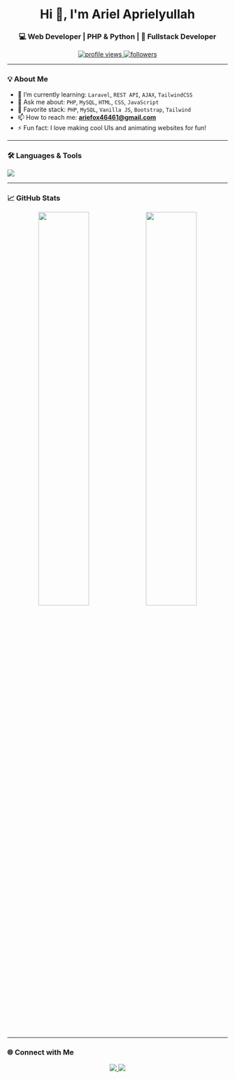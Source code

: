 <h1 align="center">Hi 👋, I'm Ariel Aprielyullah</h1>
<h3 align="center">💻 Web Developer | PHP & Python  | 📱 Fullstack Developer</h3>

<p align="center">
  <a href="https://github.com/lemzhr">
    <img src="https://komarev.com/ghpvc/?username=lemzhr&label=Profile%20views&color=0e75b6&style=flat" alt="profile views"/>
  </a>
  <a href="https://github.com/lemzhr?tab=followers">
    <img src="https://img.shields.io/github/followers/lemzhr?label=Followers&style=social" alt="followers"/>
  </a>
</p>

---

### 💡 About Me
- 🌱 I’m currently learning: `Laravel`, `REST API`, `AJAX`, `TailwindCSS`
- 💬 Ask me about: `PHP`, `MySQL`, `HTML`, `CSS`, `JavaScript`
- 🧠 Favorite stack: `PHP`, `MySQL`, `Vanilla JS`, `Bootstrap`, `Tailwind`
- 📫 How to reach me: **ariefox46461@gmail.com**
- ⚡ Fun fact: I love making cool UIs and animating websites for fun!

---

### 🛠️ Languages & Tools
<p>
  <img src="https://skillicons.dev/icons?i=php,mysql,html,css,js,bootstrap,tailwind,vscode,github" />
</p>

---

### 📈 GitHub Stats
<p align="center">
  <img width="48%" src="https://github-readme-stats.vercel.app/api?username=lemzhr&show_icons=true&theme=radical" />
  <img width="48%" src="https://github-readme-stats.vercel.app/api/top-langs/?username=lemzhr&layout=compact&theme=radical" />
</p>

---

### 🌐 Connect with Me
<p align="center">
  <a href="mailto:lemzhr.contact@gmail.com">
    <img src="https://img.shields.io/badge/Gmail-D14836?style=for-the-badge&logo=gmail&logoColor=white"/>
  </a>
  <a href="https://github.com/lemzhr">
    <img src="https://img.shields.io/badge/GitHub-181717?style=for-the-badge&logo=github&logoColor=white"/>
  </a>
  <!-- Tambahkan LinkedIn atau Instagram jika kamu mau -->
</p>
